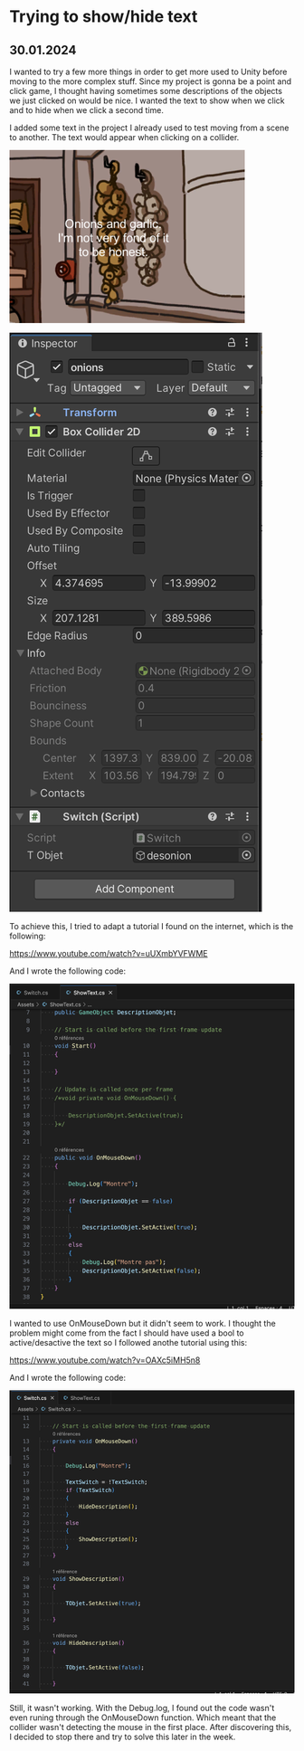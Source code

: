 # Trying to show/hide text

## 30.01.2024

I wanted to try a few more things in order to get more used to Unity before moving to the more complex stuff. Since my project is gonna be a point and click game, I thought having sometimes some descriptions of the objects we just clicked on would be nice. I wanted the text to show when we click and to hide when we click a second time.

I added some text in the project I already used to test moving from a scene to another. The text would appear when clicking on a collider.

![](images/20240130/text.png)

![](images/20240130/onionsInspector.png)

To achieve this, I tried to adapt a tutorial I found on the internet, which is the following:

https://www.youtube.com/watch?v=uUXmbYVFWME

And I wrote the following code:

![](images/20240130/textScript1.png)

I wanted to use OnMouseDown but it didn't seem to work. I thought the problem might come from the fact I should have used a bool to active/desactive the text so I followed anothe tutorial using this:

https://www.youtube.com/watch?v=OAXc5iMH5n8

And I wrote the following code:

![](images/20240130/textScript2.png)

Still, it wasn't working. With the Debug.log, I found out the code wasn't even runing through the OnMouseDown function. Which meant that the collider wasn't detecting the mouse in the first place. After discovering this, I decided to stop there and try to solve this later in the week.
